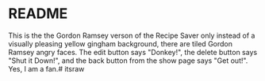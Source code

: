 # README

This is the the Gordon Ramsey verson of the Recipe Saver only instead of a visually pleasing yellow gingham background, there are tiled Gordon Ramsey angry faces. The edit button says "Donkey!", the delete button says "Shut it Down!", and the back button from the show page says "Get out!". Yes, I am a fan.# itsraw
